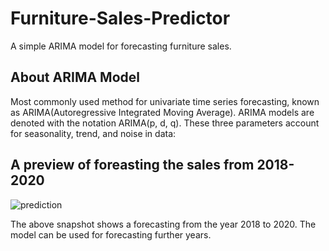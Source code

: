 # Furniture-Sales-Predictor
A simple ARIMA model for forecasting furniture sales.

## About ARIMA Model
Most commonly used method for univariate time series forecasting, known as ARIMA(Autoregressive Integrated Moving Average).
ARIMA models are denoted with the notation ARIMA(p, d, q). These three parameters account for seasonality, trend, and noise in data:

## A preview of foreasting the sales from 2018-2020
![prediction](https://user-images.githubusercontent.com/26629945/59357102-060c2180-8d4c-11e9-889c-90e39d50249a.JPG)

The above snapshot shows a forecasting from the year 2018 to 2020. The model can be used for forecasting further years.
